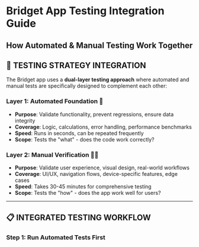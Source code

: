 # Bridget App Testing Integration Guide
## How Automated & Manual Testing Work Together

## 🤝 **TESTING STRATEGY INTEGRATION**

The Bridget app uses a **dual-layer testing approach** where automated and manual tests are specifically designed to complement each other:

### **Layer 1: Automated Foundation** 🤖
- **Purpose**: Validate functionality, prevent regressions, ensure data integrity
- **Coverage**: Logic, calculations, error handling, performance benchmarks
- **Speed**: Runs in seconds, can be repeated frequently
- **Scope**: Tests the "what" - does the code work correctly?

### **Layer 2: Manual Verification** 👨‍💻  
- **Purpose**: Validate user experience, visual design, real-world workflows
- **Coverage**: UI/UX, navigation flows, device-specific features, edge cases
- **Speed**: Takes 30-45 minutes for comprehensive testing
- **Scope**: Tests the "how" - does the app work well for users?

---

## 📋 **INTEGRATED TESTING WORKFLOW**

### **Step 1: Run Automated Tests First**